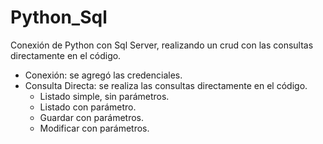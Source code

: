# Python_Sql

Conexión de  Python con Sql Server, realizando un crud con las consultas directamente en el código.

- Conexión: se agregó las credenciales.
- Consulta Directa: se realiza las consultas directamente en el código.
  - Listado simple, sin parámetros.
  - Listado con parámetro.
  - Guardar con parámetros.
  - Modificar con parámetros.

